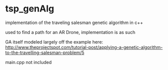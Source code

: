 # tsp_genAlg
implementation of the traveling salesman genetic algorithm in c++

used to find a path for an AR Drone, implementation is as such

GA itself modeled largely off the example here: http://www.theprojectspot.com/tutorial-post/applying-a-genetic-algorithm-to-the-travelling-salesman-problem/5

main.cpp not included
